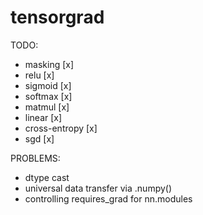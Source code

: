 # tensorgrad
TODO:
- masking [x]
- relu [x]
- sigmoid [x]
- softmax [x]
- matmul [x]
- linear [x]
- cross-entropy [x]
- sgd [x]


PROBLEMS:
- dtype cast
- universal data transfer via .numpy()
- controlling requires_grad for nn.modules

